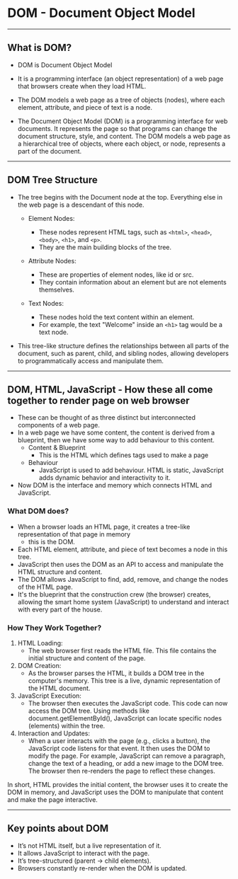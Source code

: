 # DOM - Document Object Model

---

## What is DOM?
- DOM is Document Object Model
- It is a programming interface (an object representation) of a web page that browsers create when they load HTML.
- The DOM models a web page as a tree of objects (nodes), where each element, attribute, and piece of text is a node.


- The Document Object Model (DOM) is a programming interface for web documents. It represents the page so that programs can change the document structure, style, and content. The DOM models a web page as a hierarchical tree of objects, where each object, or node, represents a part of the document.

---

## DOM Tree Structure
- The tree begins with the Document node at the top. Everything else in the web page is a descendant of this node.
    - Element Nodes:
        - These nodes represent HTML tags, such as `<html>`, `<head>`, `<body>`, `<h1>`, and `<p>`.
        - They are the main building blocks of the tree.

    - Attribute Nodes:
        - These are properties of element nodes, like id or src.
        - They contain information about an element but are not elements themselves.

    - Text Nodes:
        - These nodes hold the text content within an element.
        - For example, the text "Welcome" inside an `<h1>` tag would be a text node.

- This tree-like structure defines the relationships between all parts of the document, such as parent, child, and sibling nodes, allowing developers to programmatically access and manipulate them.

---

## DOM, HTML, JavaScript - How these all come together to render page on web browser
- These can be thought of as three distinct but interconnected components of a web page.
- In a web page we have some content, the content is derived from a blueprint, then we have some way to add behaviour to
this content.
    - Content & Blueprint
        - This is the HTML which defines tags used to make a page
    - Behaviour
        - JavaScript is used to add behaviour. HTML is static, JavaScript adds dynamic behavior and interactivity to it.
- Now DOM is the interface and memory which connects HTML and JavaScript.

### What DOM does?
- When a browser loads an HTML page, it creates a tree-like representation of that page in memory
    - this is the DOM.
- Each HTML element, attribute, and piece of text becomes a node in this tree.
- JavaScript then uses the DOM as an API to access and manipulate the HTML structure and content.
- The DOM allows JavaScript to find, add, remove, and change the nodes of the HTML page.
- It's the blueprint that the construction crew (the browser) creates, allowing the smart home system (JavaScript) to understand and interact with every part of the house.

### How They Work Together?
1. HTML Loading:
    - The web browser first reads the HTML file. This file contains the initial structure and content of the page.
2. DOM Creation:
    - As the browser parses the HTML, it builds a DOM tree in the computer's memory. This tree is a live, dynamic representation of the HTML document.
3. JavaScript Execution:
    - The browser then executes the JavaScript code. This code can now access the DOM tree. Using methods like document.getElementById(), JavaScript can locate specific nodes (elements) within the tree.
4. Interaction and Updates:
    - When a user interacts with the page (e.g., clicks a button), the JavaScript code listens for that event. It then uses the DOM to modify the page. For example, JavaScript can remove a paragraph, change the text of a heading, or add a new image to the DOM tree. The browser then re-renders the page to reflect these changes.

In short, HTML provides the initial content, the browser uses it to create the DOM in memory, and JavaScript uses the DOM to manipulate that content and make the page interactive.

---

## Key points about DOM
- It’s not HTML itself, but a live representation of it.
- It allows JavaScript to interact with the page.
- It’s tree-structured (parent → child elements).
- Browsers constantly re-render when the DOM is updated.

